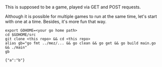 This is supposed to be a game, played via GET and POST requests. 

Although it is possible for multiple games to run at the same time, let's start with one at a time. Besides, it's more fun that way. 

````
export GOHOME=<your go home path>
cd $GOHOME/src
git clone <this repo> && cd <this repo>
alias gb="go fmt ../mez/... && go clean && go get && go build main.go && ./main"
gb
````

````
{"a":"b"} 
````
